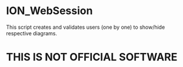 ION_WebSession
==============

This script creates and validates users (one by one) to show/hide respective diagrams.

THIS IS NOT OFFICIAL SOFTWARE
=============================
